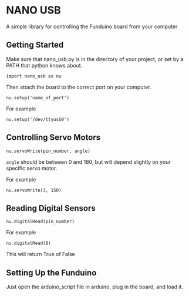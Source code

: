 # NANO USB
A simple library for controlling the Funduino board from your computer
## Getting Started
Make sure that nano_usb.py is in the directory of your project, or set by a PATH that python knows about.

`import nano_usb as nu`

Then attach the board to the correct port on your computer.

`nu.setup('name_of_port')`

For example

`nu.setup('/dev/ttyusb0')`

## Controlling Servo Motors
`nu.servoWrite(pin_number, angle)`

`angle` should be between 0 and 180, but will depend slightly on your specific servo motor.

For example

`nu.servoWrite(3, 150)`

## Reading Digital Sensors
`nu.digitalRead(pin_number)`

For example

`nu.digitalRead(8)`

This will return True of False

## Setting Up the Funduino
Just open the arduino_script file in arduino, plug in the board, and load it.
